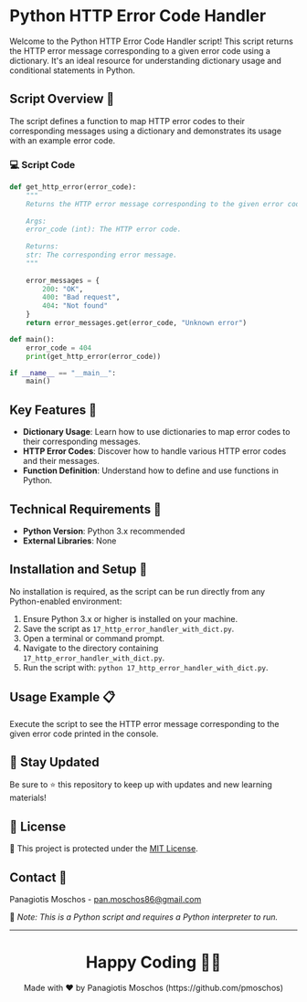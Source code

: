 # Python HTTP Error Code Handler

Welcome to the Python HTTP Error Code Handler script! This script returns the HTTP error message corresponding to a given error code using a dictionary. It's an ideal resource for understanding dictionary usage and conditional statements in Python.

## Script Overview 📘

The script defines a function to map HTTP error codes to their corresponding messages using a dictionary and demonstrates its usage with an example error code.

### :computer: Script Code

```python
def get_http_error(error_code):
    """
    Returns the HTTP error message corresponding to the given error code.
    
    Args:
    error_code (int): The HTTP error code.
    
    Returns:
    str: The corresponding error message.
    """
    
    error_messages = {
        200: "OK",
        400: "Bad request",
        404: "Not found"
    }
    return error_messages.get(error_code, "Unknown error")

def main():
    error_code = 404
    print(get_http_error(error_code))

if __name__ == "__main__":
    main()
```

## Key Features 🌟

- **Dictionary Usage**: Learn how to use dictionaries to map error codes to their corresponding messages.
- **HTTP Error Codes**: Discover how to handle various HTTP error codes and their messages.
- **Function Definition**: Understand how to define and use functions in Python.

## Technical Requirements 🔧

- **Python Version**: Python 3.x recommended
- **External Libraries**: None

## Installation and Setup 🚀

No installation is required, as the script can be run directly from any Python-enabled environment:

1. Ensure Python 3.x or higher is installed on your machine.
2. Save the script as `17_http_error_handler_with_dict.py`.
3. Open a terminal or command prompt.
4. Navigate to the directory containing `17_http_error_handler_with_dict.py`.
5. Run the script with: `python 17_http_error_handler_with_dict.py`.

## Usage Example 📋

Execute the script to see the HTTP error message corresponding to the given error code printed in the console.

## 📢 Stay Updated

Be sure to ⭐ this repository to keep up with updates and new learning materials!

## 📄 License

🔐 This project is protected under the [MIT License](https://mit-license.org/).

## Contact 📧

Panagiotis Moschos - pan.moschos86@gmail.com

🔗 *Note: This is a Python script and requires a Python interpreter to run.*

---

<h1 align=center>Happy Coding 👨‍💻 </h1>

<p align="center">
  Made with ❤️ by Panagiotis Moschos (https://github.com/pmoschos)
</p>
